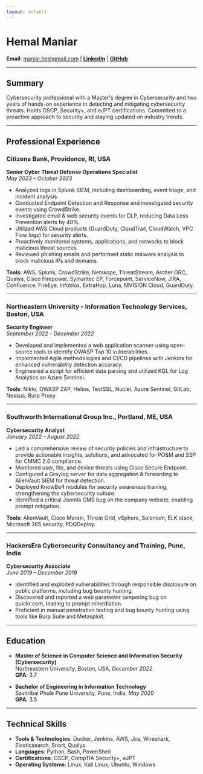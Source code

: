 ```yaml
---
layout: default
---
```


# Hemal Maniar

**Email**: maniar.he@gmail.com | **[LinkedIn](https://www.linkedin.com/in/hemal-maniar)** | **[GitHub](https://github.com/hemal-maniar)**

---

## Summary
Cybersecurity professional with a Master's degree in Cybersecurity and two years of hands-on experience in detecting and mitigating cybersecurity threats. Holds OSCP, Security+, and eJPT certifications. Committed to a proactive approach to security and staying updated on industry trends.

---

## Professional Experience

### Citizens Bank, Providence, RI, USA  
**Senior Cyber Threat Defense Operations Specialist**  
*May 2023 – October 2023*

- Analyzed logs in Splunk SIEM, including dashboarding, event triage, and incident analysis.
- Conducted Endpoint Detection and Response and investigated security events using CrowdStrike.
- Investigated email & web security events for DLP, reducing Data Loss Prevention alerts by 40%.
- Utilized AWS Cloud products (GuardDuty, CloudTrail, CloudWatch, VPC Flow logs) for security alerts.
- Proactively monitored systems, applications, and networks to block malicious threat sources.
- Reviewed phishing emails and performed static malware analysis to block malicious IPs and domains.

**Tools**: AWS, Splunk, CrowdStrike, Netskope, ThreatStream, Archer GRC, Qualys, Cisco Firepower, Symantec EP, Forcepoint, ServiceNow, JIRA, Confluence, FireEye, Infoblox, ExtraHop, Luna, MVISION Cloud, GuardDuty.

---

### Northeastern University - Information Technology Services, Boston, USA  
**Security Engineer**  
*September 2022 - December 2022*

- Developed and implemented a web application scanner using open-source tools to identify OWASP Top 10 vulnerabilities.
- Implemented Agile methodologies and CI/CD pipelines with Jenkins for enhanced vulnerability detection accuracy.
- Engineered a script for efficient data parsing and utilized KQL for Log Analytics on Azure Sentinel.

**Tools**: Nikto, OWASP ZAP, Helios, TestSSL, Nuclei, Azure Sentinel, GitLab, Nessus, Burp Proxy.

---

### Southworth International Group Inc., Portland, ME, USA  
**Cybersecurity Analyst**  
*January 2022 - August 2022*

- Led a comprehensive review of security policies and infrastructure to provide actionable insights, solutions, and advocated for PO&M and SSP for CMMC 2.0 compliance.
- Monitored user, file, and device threats using Cisco Secure Endpoint.
- Configured a Graylog server for data aggregation & forwarding to AlienVault SIEM for threat detection.
- Deployed KnowBe4 modules for security awareness training, strengthening the cybersecurity culture.
- Identified a critical Joomla CMS bug on the company website, enabling prompt mitigation.

**Tools**: AlienVault, Cisco Meraki, Threat Grid, vSphere, Selenium, ELK stack, Microsoft 365 security, PDQDeploy.

---

### HackersEra Cybersecurity Consultancy and Training, Pune, India  
**Cybersecurity Associate**  
*June 2019 – December 2019*

- Identified and exploited vulnerabilities through responsible disclosure on public platforms, including bug bounty hunting.
- Discovered and reported a web parameter tampering bug on quickr.com, leading to prompt remediation.
- Proficient in manual penetration testing and bug bounty hunting using tools like Burp Suite and Metasploit.

---

## Education

- **Master of Science in Computer Science and Information Security (Cybersecurity)**  
  Northeastern University, Boston, USA, *December 2022*  
  **GPA**: 3.7

- **Bachelor of Engineering in Information Technology**  
  Savitribai Phule Pune University, Pune, India, *May 2020*  
  **GPA**: 3.5

---

## Technical Skills

- **Tools & Technologies**: Docker, Jenkins, AWS, Jira, Wireshark, Elasticsearch, Snort, Qualys
- **Languages**: Python, Bash, PowerShell
- **Certifications**: OSCP, CompTIA Security+, eJPT
- **Operating Systems**: Linux, Kali Linux, Ubuntu, Windows
